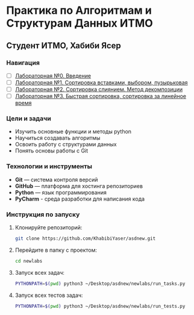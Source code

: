 # Практика по Алгоритмам и Cтруктурам Данных ИТМО 

## Студент ИТМО,  Хабиби Ясер 

### Навигация

- [ ] [Лабораторная №0. Введение](lab0)
- [ ] [Лабораторная №1. Сортировка вставками, выбором, пузырьковая](lab1)
- [ ] [Лабораторная №2. Сортировка слиянием. Метод декомпозиции](lab2)
- [ ] [Лабораторная №3. Быстрая сортировка, сортировка за линейное время](lab3)

### Цели и задачи

- Изучить основные функции и методы python
- Научиться создавать алгоритмы
- Освоить работу с структурами данных
- Понять основы работы с Git

### Технологии и инструменты

- **Git** — система контроля версий
- **GitHub** — платформа для хостинга репозиториев
- **Python** — язык программирования
- **PyCharm** - среда разработки для написания кода 

### Инструкция по запуску

1. Клонируйте репозиторий:
   ```bash
   git clone https://github.com/KhabibiYaser/asdnew.git
   ```
2. Перейдите в папку с проектом:
   ```bash
   cd newlabs
   ```
 3. Запуск всех задач:
    ```bash
    PYTHONPATH=$(pwd) python3 ~/Desktop/asdnew/newlabs/run_tasks.py
    ```
 
 4. Запуск всех тестов задач:
    ```bash
    PYTHONPATH=$(pwd) python3 ~/Desktop/asdnew/newlabs/run_tests.py
    ```